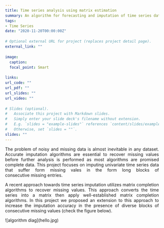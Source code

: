 ```yaml
---
title: Time series analysis using matrix estimation 
summary: An algorithm for forecasting and imputation of time series data. 
tags:
- Time Series
date: "2020-11-20T00:00:00Z"

# Optional external URL for project (replaces project detail page).
external_link: ""

image:
  caption: 
  focal_point: Smart

links:
url_code: ""
url_pdf: ""
url_slides: ""
url_video: ""

# Slides (optional).
#   Associate this project with Markdown slides.
#   Simply enter your slide deck's filename without extension.
#   E.g. `slides = "example-slides"` references `content/slides/example-slides.md`.
#   Otherwise, set `slides = ""`.
slides: ""
---
```


<p>
<div style="text-align: justify"> 
The problem of noisy and missing data is almost inevitable in any dataset. Accurate imputation algorithms are essential to recover missing values before further analysis is performed as most algorithms are promised complete data. This project focuses on imputing univariate time series data that suffer form missing vales in the form long blocks of consecutive missing entries. 
</div>
</p>

<p>
<div style="text-align: justify"> 
A recent approach towards time series imputation utilizes matrix completion algorithms to recover missing values. This approach converts the time series into a matrix then apply well-established matrix completion algorithms. In this project we proposed an extension to this approach to increase the imputation accuracy in the presence of diverse blocks of consecutive missing values (check the figure below). 
</div>
</p>
![algorithm diag](hello.jpg)


